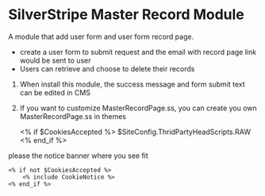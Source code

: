 # SilverStripe Master Record Module

A module that add user form and user form record page.

- create a user form to submit request and the email with record page link would be sent to user 
- Users can retrieve and choose to delete their records



1. When install this module, the success message and form submit text can be edited in CMS


2. If you want to customize MasterRecordPage.ss, you can create you own  MasterRecordPage.ss in themes


    <% if $CookiesAccepted %>
        $SiteConfig.ThridPartyHeadScripts.RAW    
    <% end_if %>
    
please the notice banner where you see fit

    <% if not $CookiesAccepted %>
        <% include CookieNotice %>
    <% end_if %>